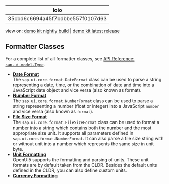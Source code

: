 <!-- loio35cbd6c6694a45f7bdbbe557f0107d63 -->

| loio |
| -----|
| 35cbd6c6694a45f7bdbbe557f0107d63 |

<div id="loio">

view on: [demo kit nightly build](https://openui5nightly.hana.ondemand.com/topic/35cbd6c6694a45f7bdbbe557f0107d63) | [demo kit latest release](https://sdk.openui5.org/topic/35cbd6c6694a45f7bdbbe557f0107d63)</div>

## Formatter Classes

For a complete list of all formatter classes, see [API Reference: `sap.ui.model.Type`](http://sdk.openui5.org/api/sap.ui.core.format). 

-   **[Date Format](Date_Format_91f2eba.md "The sap.ui.core.format.DateFormat class can be used to parse a
        string representing a date, time, or the combination of date and time into a JavaScript date
        object and vice versa (also known as format). ")**  
The `sap.ui.core.format.DateFormat` class can be used to parse a string representing a date, time, or the combination of date and time into a JavaScript date object and vice versa \(also known as format\).
-   **[Number Format](Number_Format_91f2f28.md "The sap.ui.core.format.NumberFormat class can be used to parse a
		string representing a number (float or integer) into a JavaScript number
		and vice versa (also known as format).")**  
The `sap.ui.core.format.NumberFormat` class can be used to parse a string representing a number \(float or integer\) into a JavaScript `number` and vice versa \(also known as `format`\).
-   **[File Size Format](File_Size_Format_24f340b.md "The sap.ui.core.format.FileSizeFormat class can be used to format a
		number into a string which contains both the number and the most appropriate size unit. It
		supports all parameters defined in sap.ui.core.format.NumberFormat. It can
		also parse a file size string with or without unit into a number which represents the same
		size in unit byte.")**  
The `sap.ui.core.format.FileSizeFormat` class can be used to format a number into a string which contains both the number and the most appropriate size unit. It supports all parameters defined in `sap.ui.core.format.NumberFormat`. It can also parse a file size string with or without unit into a number which represents the same size in unit byte.
-   **[Unit Formatting](Unit_Formatting_8e618a8.md "OpenUI5 supports the
		formatting and parsing of units. These unit formats are by default taken from the CLDR.
		Besides the default units defined in the CLDR, you can also define custom units.")**  
OpenUI5 supports the formatting and parsing of units. These unit formats are by default taken from the CLDR. Besides the default units defined in the CLDR, you can also define custom units.
-   **[Currency Formatting](Currency_Formatting_e978728.md "")**  



